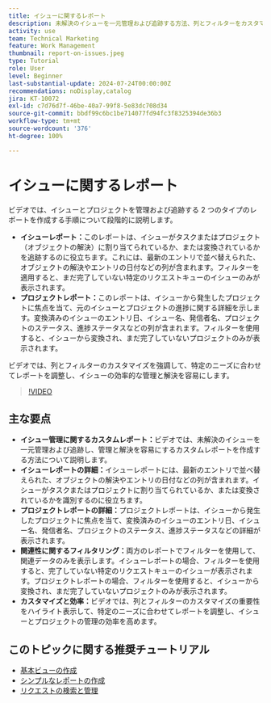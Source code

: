 ```yaml
---
title: イシューに関するレポート
description: 未解決のイシューを一元管理および追跡する方法、列とフィルターをカスタマイズする方法、プロジェクトとイシューの管理を最適化する方法など、イシューとプロジェクトの管理に関するカスタムレポートを作成する方法について説明します。
activity: use
team: Technical Marketing
feature: Work Management
thumbnail: report-on-issues.jpeg
type: Tutorial
role: User
level: Beginner
last-substantial-update: 2024-07-24T00:00:00Z
recommendations: noDisplay,catalog
jira: KT-10072
exl-id: c7d76d7f-46be-40a7-99f8-5e83dc708d34
source-git-commit: bbdf99c6bc1be714077fd94fc3f8325394de36b3
workflow-type: tm+mt
source-wordcount: '376'
ht-degree: 100%

---
```


# イシューに関するレポート

ビデオでは、イシューとプロジェクトを管理および追跡する 2 つのタイプのレポートを作成する手順について段階的に説明します。

* **イシューレポート：**&#x200B;このレポートは、イシューがタスクまたはプロジェクト（オブジェクトの解決）に割り当てられているか、または変換されているかを追跡するのに役立ちます。これには、最新のエントリで並べ替えられた、オブジェクトの解決やエントリの日付などの列が含まれます。フィルターを適用すると、まだ完了していない特定のリクエストキューのイシューのみが表示されます。
* **プロジェクトレポート：**&#x200B;このレポートは、イシューから発生したプロジェクトに焦点を当て、元のイシューとプロジェクトの進捗に関する詳細を示します。変換済みのイシューのエントリ日、イシュー名、発信者名、プロジェクトのステータス、進捗ステータスなどの列が含まれます。フィルターを使用すると、イシューから変換され、まだ完了していないプロジェクトのみが表示されます。

ビデオでは、列とフィルターのカスタマイズを強調して、特定のニーズに合わせてレポートを調整し、イシューの効率的な管理と解決を容易にします。


>[!VIDEO](https://video.tv.adobe.com/v/3432002/?quality=12&learn=on&enablevpops=1)

## 主な要点

* **イシュー管理に関するカスタムレポート：**&#x200B;ビデオでは、未解決のイシューを一元管理および追跡し、管理と解決を容易にするカスタムレポートを作成する方法について説明します。
* **イシューレポートの詳細：**&#x200B;イシューレポートには、最新のエントリで並べ替えられた、オブジェクトの解決やエントリの日付などの列が含まれます。イシューがタスクまたはプロジェクトに割り当てられているか、または変換されているかを識別するのに役立ちます。
* **プロジェクトレポートの詳細：**&#x200B;プロジェクトレポートは、イシューから発生したプロジェクトに焦点を当て、変換済みのイシューのエントリ日、イシュー名、発信者名、プロジェクトのステータス、進捗ステータスなどの詳細が表示されます。
* **関連性に関するフィルタリング：**&#x200B;両方のレポートでフィルターを使用して、関連データのみを表示します。イシューレポートの場合、フィルターを使用すると、完了していない特定のリクエストキューのイシューが表示されます。プロジェクトレポートの場合、フィルターを使用すると、イシューから変換され、まだ完了していないプロジェクトのみが表示されます。
* **カスタマイズと効率：**&#x200B;ビデオでは、列とフィルターのカスタマイズの重要性をハイライト表示して、特定のニーズに合わせてレポートを調整し、イシューとプロジェクトの管理の効率を高めます。


## このトピックに関する推奨チュートリアル

* [基本ビューの作成](/help/reporting/basic-reporting/create-a-basic-view.md)
* [シンプルなレポートの作成](/help/reporting/basic-reporting/create-a-simple-report.md)
* [リクエストの検索と管理](/help/manage-work/issues-requests/find-requests.md)

